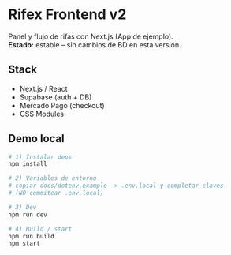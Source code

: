 # Rifex Frontend v2

Panel y flujo de rifas con Next.js (App de ejemplo).  
**Estado:** estable – sin cambios de BD en esta versión.

## Stack
- Next.js / React
- Supabase (auth + DB)
- Mercado Pago (checkout)
- CSS Modules

## Demo local
```bash
# 1) Instalar deps
npm install

# 2) Variables de entorno
# copiar docs/dotenv.example -> .env.local y completar claves
# (NO commitear .env.local)

# 3) Dev
npm run dev

# 4) Build / start
npm run build
npm start
